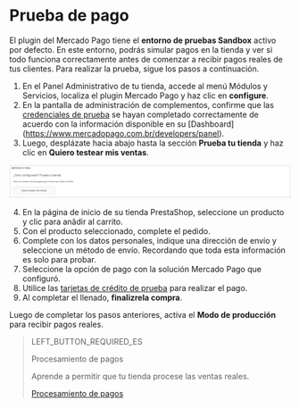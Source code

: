 # Prueba de pago
 
El plugin del Mercado Pago tiene el **entorno de pruebas Sandbox** activo por defecto. En este entorno, podrás simular pagos en la tienda y ver si todo funciona correctamente antes de comenzar a recibir pagos reales de tus clientes. Para realizar la prueba, sigue los pasos a continuación.
 
1. En el Panel Administrativo de tu tienda, accede al menú Módulos y Servicios, localiza el plugin Mercado Pago y haz clic en **configure**.
2. En la pantalla de administración de complementos, confirme que las [credenciales de prueba](https://www.mercadopago[FAKER][URL][DOMAIN]/developers/es/guides/resources/credentials) se hayan completado correctamente de acuerdo con la información disponible en su [Dashboard] (https://www.mercadopago.com.br/developers/panel).
3. Luego, desplázate hacia abajo hasta la sección **Prueba tu tienda** y haz clic en **Quiero testear mis ventas**.
 
![Prueba de pagos](/images/prestashop/teste_pagto_es.png)

4. En la página de inicio de su tienda PrestaShop, seleccione un producto y clic para anãdir al carrito.
5. Con el producto seleccionado, complete el pedido.
6. Complete con los datos personales, indique una dirección de envío y seleccione un método de envío. Recordando que toda esta información es solo para probar.
7. Seleccione la opción de pago con la solución Mercado Pago que configuró.
8. Utilice las [tarjetas de crédito de prueba](https://www.mercadopago.[FAKER][URL][DOMAIN]/developers/en/guides/resources/localization/local-cards) para realizar el pago.
9. Al completar el llenado, **finalizrela compra**.
 
Luego de completar los pasos anteriores, activa el **Modo de producción** para recibir pagos reales.
 
> LEFT_BUTTON_REQUIRED_ES
>
> Procesamiento de pagos
>
> Aprende a permitir que tu tienda procese las ventas reales.
>
> [Procesamiento de pagos](https://www.mercadopago[FAKER][URL][DOMAIN]/developers/es/guides/plugins/prestashop/receive-payments)